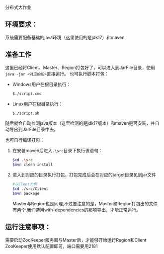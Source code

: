 分布式大作业

## 环境要求：

系统需要配备基础的java环境（这里使用的是jdk17）和maven



## 准备工作

这里已经将Client、Master、Region打包好了，可以进入到JarFile目录，使用`java -jar <对应的包>`直接运行。
也可执行脚本打包：

- Windows用户在根目录执行：

  ```bash
  $./script.cmd
  ```

- Linux用户在根目录执行：

  ```bash
  $./script.sh
  ```

随后就会自动检测java版本（这里检测的是jdk17版本）和maven是否安装，并自动导出到JarFile目录中去。

也可自行编译打包：

1. 在安装maven后进入`.\src`目录下执行该语句：

   ```bash
   $cd .\src
   $mvn clean install
   ```

2. 进入到对应的目录执行打包，打包完成后会在对应的target目录见到jar文件

   ```bash
   #以Clent为例
   $cd ./src/Client
   $mvn package
   ```
   
   Master与Region也是同理,不过要注意的是，Master和Region打包出的文件有两个,我们选用with-dependencies的那项导出，才能正常运行。



## 运行注意事项：

需要启动ZooKeeper服务器与Master后，才能够开始运行Region和Client
ZooKeeper使用默认配置即可，端口需要用2181
